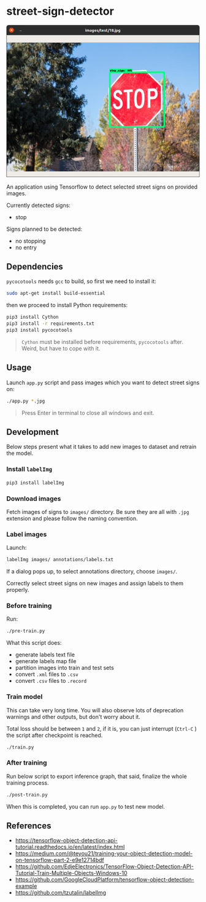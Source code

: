 # street-sign-detector

![](screen.png)

An application using Tensorflow to detect selected street signs on provided images.

Currently detected signs:
- stop

Signs planned to be detected:
- no stopping
- no entry

## Dependencies

`pycocotools` needs `gcc` to build, so first we need to install it:

```sh
sudo apt-get install build-essential
```

then we proceed to install Python requirements:

```sh
pip3 install Cython
pip3 install -r requirements.txt
pip3 install pycocotools
```

> `Cython` must be installed before requirements, `pycocotools` after.
> Weird, but have to cope with it.

## Usage

Launch `app.py` script and pass images which you want to detect street signs on:

```sh
./app.py *.jpg
```

> Press Enter in terminal to close all windows and exit.

## Development

Below steps present what it takes to add new images to dataset and retrain the model.

### Install `labelImg`

```sh
pip3 install labelImg 
```

### Download images

Fetch images of signs to `images/` directory. Be sure they are all with `.jpg` extension and please follow the naming convention.

### Label images

Launch:

```sh
labelImg images/ annotations/labels.txt
```

If a dialog pops up, to select annotations directory, choose `images/`.

Correctly select street signs on new images and assign labels to them properly.

### Before training

Run:

```sh
./pre-train.py
```

What this script does:
- generate labels text file
- generate labels map file
- partition images into train and test sets
- convert `.xml` files to `.csv`
- convert `.csv` files to `.record`

### Train model

This can take very long time. You will also observe lots of deprecation warnings and other outputs, but don't worry about it.

Total loss should be between `1` and `2`, if it is, you can just interrupt (`Ctrl-C` ) the script after checkpoint is reached.

```sh
./train.py
```

### After training

Run below script to export inference graph, that said, finalize the whole training process.

```sh
./post-train.py
```

When this is completed, you can run `app.py` to test new model.

## References

- https://tensorflow-object-detection-api-tutorial.readthedocs.io/en/latest/index.html
- https://medium.com/@teyou21/training-your-object-detection-model-on-tensorflow-part-2-e9e12714bdf
- https://github.com/EdjeElectronics/TensorFlow-Object-Detection-API-Tutorial-Train-Multiple-Objects-Windows-10
- https://github.com/GoogleCloudPlatform/tensorflow-object-detection-example
- https://github.com/tzutalin/labelImg
